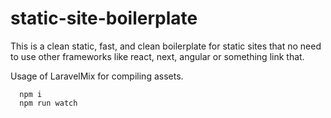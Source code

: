 # static-site-boilerplate

This is a clean static, fast, and clean boilerplate for static sites that no need to use other frameworks like react, next, angular or something link that.

Usage of LaravelMix for compiling assets.

```
  npm i 
  npm run watch
```
